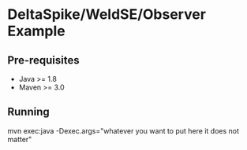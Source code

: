 DeltaSpike/WeldSE/Observer Example
==================================

Pre-requisites
--------------

* Java >= 1.8
* Maven >= 3.0


Running
-------

mvn exec:java -Dexec.args="whatever you want to put here it does not matter"